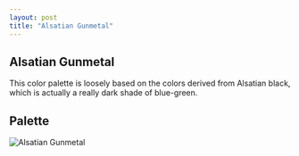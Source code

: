 ```yaml
---
layout: post
title: "Alsatian Gunmetal"
---
```

## Alsatian Gunmetal
This color palette is loosely based on the colors derived from Alsatian black, which is actually a really dark shade of blue-green.

## Palette
![Alsatian Gunmetal](https://github.com/LWFlouisa/MoonwalkerTest/blob/main/Images/AlsatianMonochromeGunmetal.png?raw=true)
